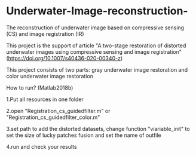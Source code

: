 # Underwater-Image-reconstruction-
The reconstruction of underwater image based on compressive sensing (CS) and image registration (IR)

This project is the support of article
"A two-stage restoration of distorted underwater images using compressive sensing and image registration" (https://doi.org/10.1007/s40436-020-00340-z)

This project consists of two parts: gray underwater image restoration and color underwater image restoration

How to run? (Matlab2018b)

1.Put all resources in one folder

2.open "Registration_cs_guidedfilter.m" or "Registration_cs_guidedfilter_color.m"

3.set path to add the distorted datasets, change function "viariable_init" to set the size of lucky patches fusion and set the name of outfile

4.run and check your results
